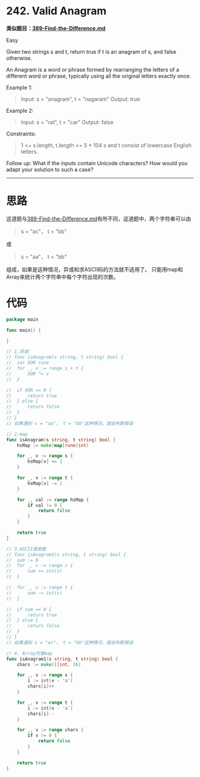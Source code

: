 # 242. Valid Anagram

**类似题目：[389-Find-the-Difference.md](../../Memos/389-Find-the-Difference.md)**

Easy

Given two strings s and t, return true if t is an anagram of s, and false otherwise.

An Anagram is a word or phrase formed by rearranging the letters of a different word or phrase, typically using all the original letters exactly once.

 

Example 1:
> Input: s = "anagram", t = "nagaram"
Output: true

Example 2:
> Input: s = "rat", t = "car"
Output: false
 

Constraints:
> 1 <= s.length, t.length <= 5 * 104
s and t consist of lowercase English letters.
 

Follow up: What if the inputs contain Unicode characters? How would you adapt your solution to such a case?

---

# 思路
这道题与[389-Find-the-Difference.md](../../Memos/389-Find-the-Difference.md)有所不同，这道题中，两个字符串可以由
> s = "ac"， t = "bb"

或

> s = "aa"， t = "bb"

组成，如果是这种情况，异或和求ASCII码的方法就不适用了。
只能用map和Array来统计两个字符串中每个字符出现的次数。

# 代码
```go
package main

func main() {

}

// 1.异或
// func isAnagram(s string, t string) bool {
// 	var XOR rune
// 	for _, v := range s + t {
// 		XOR ^= v
// 	}

// 	if XOR == 0 {
// 		return true
// 	} else {
// 		return false
// 	}
// }
// 如果遇到 s = "aa"， t = "bb"这种情况，就会判断错误

// 2.map
func isAnagram(s string, t string) bool {
	hsMap := make(map[rune]int)

	for _, v := range s {
		hsMap[v] += 1
	}

	for _, v := range t {
		hsMap[v] -= 1
	}

	for _, val := range hsMap {
		if val != 0 {
			return false
		}
	}

	return true
}

// 3.ASCII值相差
// func isAnagram1(s string, t string) bool {
// 	sum := 0
// 	for _, v := range s {
// 		sum += int(v)
// 	}

// 	for _, v := range t {
// 		sum -= int(v)
// 	}

// 	if sum == 0 {
// 		return true
// 	} else {
// 		return false
// 	}
// }
// 如果遇到 s = "ac"， t = "bb"这种情况，就会判断错误

// 4. Array代替map
func isAnagram1(s string, t string) bool {
	chars := make([]int, 26)

	for _, v := range s {
		i := int(v - 'a')
		chars[i]++
	}

	for _, v := range t {
		i := int(v - 'a')
		chars[i]--
	}

	for _, v := range chars {
		if v != 0 {
			return false
		}
	}

	return true
}
```
